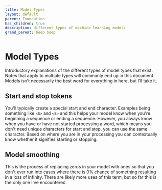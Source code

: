 ```yaml
---
title: Model Types
layout: default
parent: Foundation
has_children: true
description: different types of machine learning models
grand_parent: beep boop
---
```


# Model Types

Introductory explanations of the different types of model types that exist. Notes that apply to multiple types will commonly end up in this document. Models isn't necessarily the best word for everything in here, but I'll take it.

## Start and stop tokens

You'll typically create a special start and end character. Examples being something like `<S>` and `<S>` and this helps your model know when you're beginning a sequence or ending a sequence. However, you always know when you have or have not started processing a word, which means you don't need unique characters for start and stop, you can use the same character. Based on where you are in your processing you can contextually know whether it signifies starting or stopping.

## Model smoothing

This is the process of replacing zeros in your model with ones so that you don't ever run into cases where there is 0% chance of something resulting in a loss of infinity. There are likely more uses of this term, but so far this is the only one I've encountered.
